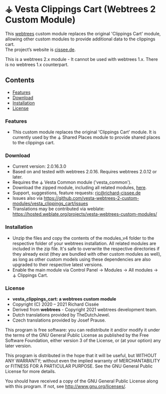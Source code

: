 
# ⚶ Vesta Clippings Cart (Webtrees 2 Custom Module)

This [webtrees](https://www.webtrees.net/) custom module replaces the original 'Clippings Cart' module, allowing other custom modules to provide additional data to the clippings cart.  
The project’s website is [cissee.de](https://cissee.de). 

This is a webtrees 2.x module - It cannot be used with webtrees 1.x. There is no webtrees 1.x counterpart.

## Contents

* [Features](#features)
* [Download](#download)
* [Installation](#installation)
* [License](#license)

### Features<a name="features"/>

* This custom module replaces the original 'Clippings Cart' module. It is currently used by the ⚶ Shared Places module to provide shared places to the clippings cart.

### Download<a name="download"/>

* Current version: 2.0.16.3.0
* Based on and tested with webtrees 2.0.16. Requires webtrees 2.0.12 or later.
* Requires the ⚶ Vesta Common module ('vesta_common').
* Download the zipped module, including all related modules, [here](https://cissee.de/vesta.latest.zip).
* Support, suggestions, feature requests: <ric@richard-cissee.de>
* Issues also via <https://github.com/vesta-webtrees-2-custom-modules/vesta_clippings_cart/issues>
* Translations may be contributed via weblate: <https://hosted.weblate.org/projects/vesta-webtrees-custom-modules/>

### Installation

* Unzip the files and copy the contents of the modules_v4 folder to the respective folder of your webtrees installation. All related modules are included in the zip file. It's safe to overwrite the respective directories if they already exist (they are bundled with other custom modules as well), as long as other custom models using these dependencies are also upgraded to their respective latest versions.
* Enable the main module via Control Panel -> Modules -> All modules -> ⚶ Clippings Cart.

### License<a name="license"/>

* **vesta_clippings_cart: a webtrees custom module**
* Copyright (C) 2020 – 2021 Richard Cissée
* Derived from **webtrees** - Copyright 2021 webtrees development team.
* Dutch translations provided by TheDutchJewel.
* Czech translations provided by Josef Prause.

This program is free software: you can redistribute it and/or modify
it under the terms of the GNU General Public License as published by
the Free Software Foundation, either version 3 of the License, or
(at your option) any later version.

This program is distributed in the hope that it will be useful,
but WITHOUT ANY WARRANTY; without even the implied warranty of
MERCHANTABILITY or FITNESS FOR A PARTICULAR PURPOSE. See the
GNU General Public License for more details.

You should have received a copy of the GNU General Public License
along with this program. If not, see <http://www.gnu.org/licenses/>.
